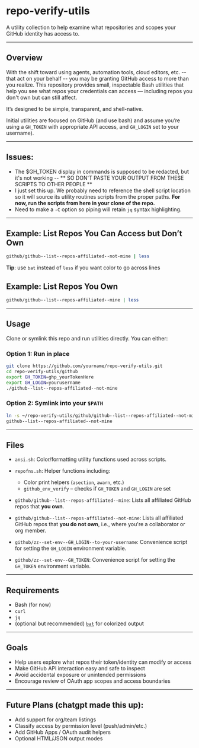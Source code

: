 # repo-verify-utils
A utility collection to help examine what repositories and scopes your GitHub identity has access to.

---

## Overview

With the shift toward using agents, automation tools, cloud editors, etc. --
that act on your behalf -- you may be granting GitHub access to more than you
realize. This repository provides small, inspectable Bash utilities that help
you see what repos your credentials can access — including repos you don't own
but can still affect.

It’s designed to be simple, transparent, and shell-native.

Initial utilities are focused on GitHub (and use bash) and assume you’re using
a `GH_TOKEN` with appropriate API access, and `GH_LOGIN` set to
your username).

---

## Issues:
 - The $GH_TOKEN display in commands is supposed to be redacted, but it's not working --
   ** SO DON'T PASTE YOUR OUTPUT FROM THESE SCRIPTS TO OTHER PEOPLE **
 - I just set this up. We probably need to reference the shell script location
   so it will source its utility routines scripts from the proper paths. **For
   now, run the scripts from here in your clone of the repo.**
 - Need to make a `-C` option so piping will retain `jq` syntax highlighting.

---

## Example: List Repos You Can Access but Don’t Own

```bash
github/github--list--repos-affiliated--not-mine | less
```

**Tip**: use `bat` instead of `less` if you want color to go across lines

## Example: List Repos You Own

```bash
github/github--list--repos-affiliated--mine | less
```

---

## Usage

Clone or symlink this repo and run utilities directly. You can either:

### Option 1: Run in place
```bash
git clone https://github.com/yourname/repo-verify-utils.git
cd repo-verify-utils/github
export GH_TOKEN=ghp_yourTokenHere
export GH_LOGIN=yourusername
./github--list--repos-affiliated--not-mine
```

### Option 2: Symlink into your `$PATH`
```bash
ln -s ~/repo-verify-utils/github/github--list--repos-affiliated--not-mine ~/bin/
github--list--repos-affiliated--not-mine
```

---

## Files

* `ansi.sh`:
 Color/formatting utility functions used across scripts.

* `repofns.sh`: Helper functions including:
  - Color print helpers (`asection`, `awarn`, etc.)
  - `github_env_verify` – checks if `GH_TOKEN` and `GH_LOGIN` are set

* `github/github--list--repos-affiliated--mine`:
 Lists all affiliated GitHub repos that **you own**.

* `github/github--list--repos-affiliated--not-mine`:
 Lists all affiliated GitHub repos that **you do not own**, i.e., where you're
 a collaborator or org member.

* `github/zz--set-env--GH_LOGIN--to-your-username`:
 Convenience script for setting the `GH_LOGIN` environment variable.

* `github/zz--set-env--GH_TOKEN`:
 Convenience script for setting the `GH_TOKEN` environment variable.

---

## Requirements

* Bash (for now)
* `curl`
* `jq`
* (optional but recommended) [`bat`](https://github.com/sharkdp/bat) for colorized output

---

## Goals

* Help users explore what repos their token/identity can modify or access
* Make GitHub API interaction easy and safe to inspect
* Avoid accidental exposure or unintended permissions
* Encourage review of OAuth app scopes and access boundaries

---

## Future Plans (chatgpt made this up):

* Add support for org/team listings
* Classify access by permission level (push/admin/etc.)
* Add GitHub Apps / OAuth audit helpers
* Optional HTML/JSON output modes

